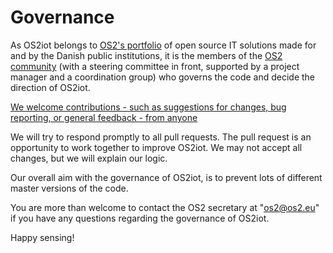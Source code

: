 # Governance

As OS2iot belongs to [OS2's portfolio](https://os2.eu/produkter) of open source IT solutions made for and by the Danish public institutions, 
it is the members of the [OS2 community](https://os2.eu/node/332) (with a steering committee in front, supported by a project manager and a coordination group) who governs the code and decide the direction of OS2iot.


[We welcome contributions - such as suggestions for changes, bug reporting, or general feedback - from anyone](https://github.com/OS2iot/OS2IoT-docs/blob/master/CONTRIBUTING.md)

  
We will try to respond promptly to all pull requests. 
The pull request is an opportunity to work together to improve OS2iot. We may not accept all changes, but we will explain our logic.

Our overall aim with the governance of OS2iot, is to prevent lots of different master versions of the code. 

You are more than welcome to contact the OS2 secretary at "os2@os2.eu" if you have any questions regarding the governance of OS2iot. 

Happy sensing!
